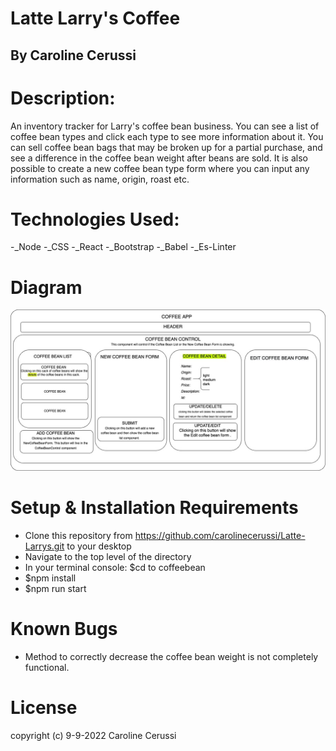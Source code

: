 # Latte Larry's Coffee

## By Caroline Cerussi

# Description:

An inventory tracker for Larry's coffee bean business. You can see a list of coffee bean types and click each type to see more information about it. You can sell coffee bean bags that may be broken up for a partial purchase, and see a difference in the coffee bean weight after beans are sold. It is also possible to create a new coffee bean type form where you can input any information such as name, origin, roast etc.



# Technologies Used: 

-_Node
-_CSS
-_React
-_Bootstrap
-_Babel
-_Es-Linter


# Diagram 
![CoffeeBeanControl Graph](IMG/Graph.jpg)


# Setup & Installation Requirements

* Clone this repository from https://github.com/carolinecerussi/Latte-Larrys.git to your desktop
* Navigate to the top level of the directory
* In your terminal console: $cd to coffeebean
* $npm install
* $npm run start


# Known Bugs
* Method to correctly decrease the coffee bean weight is not completely functional.

# License 
copyright (c) 9-9-2022 Caroline Cerussi
